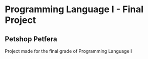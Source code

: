# Programming Language I - Final Project

## Petshop Petfera

Project made for the final grade of Programming Language I
